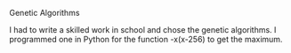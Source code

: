 Genetic Algorithms

I had to write a skilled work in school and chose the genetic algorithms.
I programmed one in Python for the function -x(x-256) to get the maximum.
